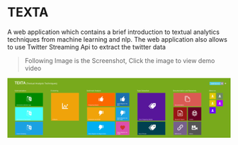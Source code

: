 # TEXTA
A web application which contains a brief introduction to textual analytics techniques from machine learning and nlp. The web application also allows to use Twitter Streaming Api to extract the twitter data 

> Following Image is the Screenshot, Click the image to view demo video

[![Watch The Demo Video](https://github.com/QaisarRajput/TEXTA/raw/master/Texta.png)](https://1drv.ms/v/s!AnipFbe_DqGjjD5VX2UPinyUrjXX)
